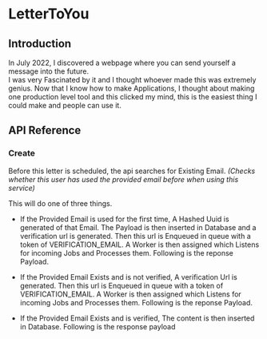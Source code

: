 
# LetterToYou

## Introduction

In July 2022, I discovered a webpage where you can send yourself a message into the future.  
I was very Fascinated by it and I thought whoever made this was extremely genius. Now that I know how to make Applications, I thought about making one production level tool and this clicked my mind, this is the easiest thing I could make and people can use it. 

## API Reference

### Create

Before this letter is scheduled, the api searches for Existing Email. *(Checks whether this user has used the provided email before when using this service)*

This will do one of three things.

- If the Provided Email is used for the first time, A Hashed Uuid is generated of that Email. The Payload is then inserted in Database and a verification url is generated. Then this url is Enqueued in queue with a token of VERIFICATION_EMAIL. A Worker is then assigned which Listens for incoming Jobs and Processes them. Following is the reponse Payload.

- If the Provided Email Exists and is not verified, A verification Url is generated. Then this url is Enqueued in queue with a token of VERIFICATION_EMAIL. A Worker is then assigned which Listens for incoming Jobs and Processes them. Following is the reponse Payload.

- If the Provided Email Exists and is verified, The content is then inserted in Database. Following is the response payload


